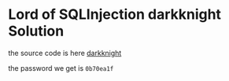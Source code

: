# Lord of SQLInjection darkknight Solution

the source code is here [darkknight](./scripts/darkknight.py)

the password we get is `0b70ea1f`
